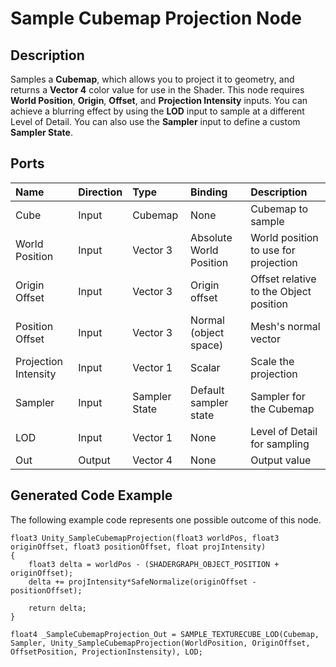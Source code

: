 # Sample Cubemap Projection Node

## Description

Samples a **Cubemap**, which allows you to project it to geometry, and returns a **Vector 4** color value for use in the Shader. This node requires **World Position**, **Origin**, **Offset**, and **Projection Intensity** inputs. You can achieve a blurring effect by using the **LOD** input to sample at a different Level of Detail. You can also use the **Sampler** input to define a custom **Sampler State**.

## Ports

| Name        | Direction           | Type  | Binding | Description |
|:------------ |:-------------|:-----|:---|:---|
| Cube | Input      |    Cubemap | None | Cubemap to sample |
| World Position      | Input | Vector 3 | Absolute World Position | World position to use for projection |
| Origin Offset | Input      |    Vector 3 | Origin offset | Offset relative to the Object position |
| Position Offset | Input      |    Vector 3 | Normal (object space) | Mesh's normal vector |
| Projection Intensity | Input      |    Vector 1 | Scalar | Scale the projection |
| Sampler | Input |	Sampler State | Default sampler state | Sampler for the Cubemap |
| LOD | Input      |    Vector 1 | None | Level of Detail for sampling |
| Out | Output      | Vector 4 | None | Output value |

## Generated Code Example

The following example code represents one possible outcome of this node.

```
float3 Unity_SampleCubemapProjection(float3 worldPos, float3 originOffset, float3 positionOffset, float projIntensity)
{
    float3 delta = worldPos - (SHADERGRAPH_OBJECT_POSITION + originOffset);
    delta += projIntensity*SafeNormalize(originOffset - positionOffset);

    return delta;
}

float4 _SampleCubemapProjection_Out = SAMPLE_TEXTURECUBE_LOD(Cubemap, Sampler, Unity_SampleCubemapProjection(WorldPosition, OriginOffset, OffsetPosition, ProjectionInstensity), LOD;
```